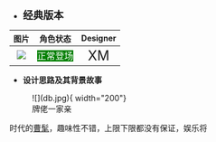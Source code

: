 * **<font size="4">经典版本</font>**

|        图片         | 角色状态                                                                 |         Designer         |
|:-----------------:|----------------------------------------------------------------------|:------------------------:|
| ![](x99nihao.png) | <font style="background: green" color = white size = "3">正常登场</font> | <font size="5">XM</font> |

* **设计思路及其背景故事**

<figure markdown="span">
    ![](db.jpg){ width="200"}
    <figcaption>牌佬一家亲</figcaption>
</figure>

时代的[曹髦](https://wiki.biligame.com/msgs/%E6%9B%B9%E9%AB%A6)，趣味性不错，上限下限都没有保证，娱乐将

